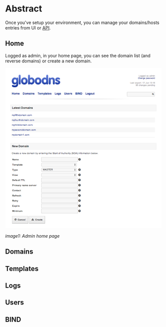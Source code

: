 # Abstract

Once you've setup your environment, you can manage your domains/hosts entries from UI or [API](https://github.com/globocom/Dns-Api/wiki/API).

## Home

Logged as admin, in your home page, you can see the domain list (and reverse domains) or create a new domain.

![Home](img/admin-home.png "Home")

*image1: Admin home page*

## Domains

## Templates

## Logs

## Users

## BIND